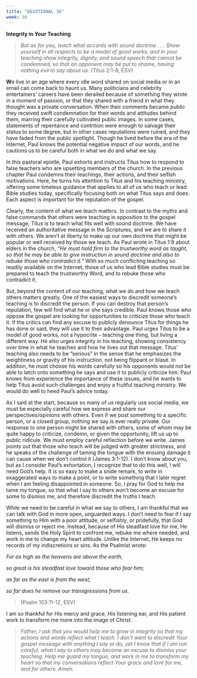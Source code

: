 ```yaml
---
title: "DEVOTIONAL 36"
week: 36
---
```


**Integrity in Your Teaching**

> *But as for you, teach what accords with sound doctrine . . . Show
> yourself in all respects to be a model of good works, and in your
> teaching show integrity, dignity, and sound speech that cannot be
> condemned, so that an opponent may be put to shame, having nothing
> evil to say about us.* (Titus 2:1-8, ESV)

**W**e live in an age where every idle word shared on social media or in
an email can come back to haunt us. Many politicians and celebrity
entertainers’ careers have been derailed because of something they wrote
in a moment of passion, or that they shared with a friend in what they
thought was a private conversation. When their comments became public
they received swift condemnation for their words and attitudes behind
them, marring their carefully cultivated public images. In some cases,
statements of repentance and contrition were enough to salvage their
status to some degree, but in other cases reputations were ruined, and
they have faded from the public spotlight. Though he lived before the
era of the Internet, Paul knows the potential negative impact of our
words, and he cautions us to be careful both in what we do and what we
say.

In this pastoral epistle, Paul exhorts and instructs Titus how to
respond to false teachers who are upsetting members of the church. In
the previous chapter Paul condemns their teachings, their actions, and
their selfish motivations. Here, he turns his attention to Titus and his
teaching ministry, offering some timeless guidance that applies to all
of us who teach or lead Bible studies today, specifically focusing both
on what Titus says and does. Each aspect is important for the reputation
of the gospel.

Clearly, the content of what we teach matters. In contrast to the myths
and false commands that others were teaching in opposition to the gospel
message, Titus is to teach what fits well with sound doctrine. We have
received an authoritative message in the Scriptures, and we are to share
it with others. We aren’t at liberty to make up our own doctrine that
might be popular or well received by those we teach. As Paul wrote in
Titus 1:9 about elders in the church, *“He must hold firm to the
trustworthy word as taught, so that he may be able to give instruction
in sound doctrine and also to rebuke those who contradict it.”* With so
much conflicting teaching so readily available on the Internet, those of
us who lead Bible studies must be prepared to teach the trustworthy
Word, and to rebuke those who contradict it.

But, beyond the content of our teaching, what we do and how we teach
others matters greatly. One of the easiest ways to discredit someone’s
teaching is to discredit the person. If you can destroy that person’s
reputation, few will find what he or she says credible. Paul knows those
who oppose the gospel are looking for opportunities to criticize those
who teach it. If the critics can find any excuse to publicly denounce
Titus for things he has done or said, they will use it to their
advantage. Paul urges Titus to be a model of good works, not a hypocrite
– teaching one thing, but living a different way. He also urges
integrity in his teaching, showing consistency over time in what he
teaches and how he lives out that message. Titus’ teaching also needs to
be “serious” in the sense that he emphasizes the weightiness or gravity
of his instruction, not being flippant or blasé. In addition, he must
choose his words carefully so his opponents would not be able to latch
onto something he says and use it to publicly criticize him. Paul knows
from experience the importance of these issues, and he wants to help
Titus avoid such challenges and enjoy a fruitful teaching ministry. We
would do well to heed Paul’s advice today.

As I said at the start, because so many of us regularly use social
media, we must be especially careful how we express and share our
perspectives/opinions with others. Even if we post something to a
specific person, or a closed group, nothing we say is ever really
private. Our response to one person might be shared with others, some of
whom may be quite happy to criticize, condemn, or given the opportunity,
lift us up to public ridicule. We must employ careful reflection before
we write. James points out that those who teach will be judged with
greater strictness, and he speaks of the challenge of taming the tongue
with the ensuing damage it can cause when we don’t control it (James
3:1-12). I don’t know about you, but as I consider Paul’s exhortation, I
recognize that to do this well, I will need God’s help. It is so easy to
make a snide remark, to write in exaggerated ways to make a point, or to
write something that I later regret when I am feeling disappointed in
someone. So, I pray for God to help me tame my tongue, so that what I
say to others won’t become an excuse for some to dismiss me, and
therefore discredit the truths I teach.

While we need to be careful in what we say to others, I am thankful that
we can talk with God in more open, unguarded ways. I don’t need to fear
if I say something to Him with a poor attitude, or selfishly, or
pridefully, that God will dismiss or reject me. Instead, because of His
steadfast love for me, He listens, sends the Holy Spirit to confront me,
rebuke me where needed, and work in me to change my heart attitude.
Unlike the Internet, He keeps no records of my indiscretions or sins. As
the Psalmist wrote:

*For as high as the heavens are above the earth,*

*so great is his steadfast love toward those who fear him;*

*as far as the east is from the west,*

*so far does he remove our transgressions from us.*

> (Psalm 103:11-12, ESV)

I am so thankful for His mercy and grace, His listening ear, and His
patient work to transform me more into the image of Christ.

> *Father, I ask that you would help me to grow in integrity so that my
> actions and words reflect what I teach. I don’t want to discredit Your
> gospel message with anything I say or do, yet I know that if I am not
> careful, what I say to others may become an excuse to dismiss your
> teaching. Help me guard my tongue, and work in me to transform my
> heart so that my conversations reflect Your grace and love for me, and
> for others. Amen.*
